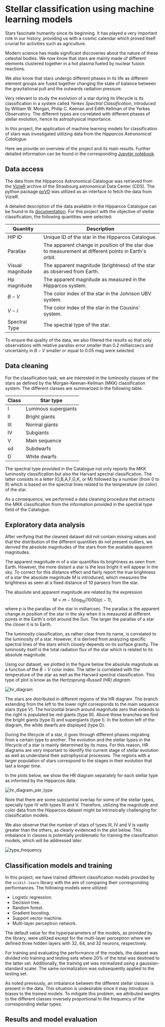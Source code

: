 # Stellar classification using machine learning models

Stars fascinate humanity since its beginning. It has played a very important role in our history, providing us with a cosmic calendar which proved itself crucial for activities such as agriculture.

Modern science has made significant discoveries about the nature of these celestial bodies. We now know that stars are mainly made of different elements clustered together in a hot plasma fueled by nuclear fusion reactions.

We also know that stars undergo different phases in its life as different element groups are fused together changing the state of balance between the gravitational pull and the outwards radiation pressure.

Very relevant to study the evolution of a star during its lifecycle is its classification in a system called *Yerkes Spectral Classification*, introduced by William W. Morgan, Philip C. Keenan and Edith Kellman of the Yerkes Observatory.
The different types are correlated with different phases of stellar evolution, hence its astrophysical importance.

In this project, the application of machine learning models for classification of stars was investigated utilizing data from the *Hipparcos Astronomical Catalogue*.

Here we provide on overview of the project and its main results.
Further detailed information can be found in the corresponding [Jupyter notebook](/star_classification/stars.ipynb).

## Data access

The data from the Hipparcos Astronomical Catalogue was retrieved from the [VizieR](https://vizier.cds.unistra.fr/) archive of the Strasbourg astronomical Data Center (CDS).
The python package [pyVO](https://pyvo.readthedocs.io/en/latest/#using-pyvo) was utilized as an interface to fetch the data from VizieR.

A detailed description of the data available in the Hipparcos Catalogue can be found in its [documentation](https://www.cosmos.esa.int/web/hipparcos/catalogues).
For this project with the objective of stellar classification, the following quantities were selected:

| Quantity         | Description                                                                                          |
| ---------------- | ---------------------------------------------------------------------------------------------------- |
| HIP ID           | Unique ID of the star in the Hipparcos Catalogue.                                                    |
| Parallax         | The apparent change in position of the star due to measurement at different points in Earth's orbit. |
| Visual magnitude | The apparent magnitude (brightness) of the star as observed from Earth.                            |
| Hp magnitude     | The apparent magnitude as measured in the Hipparcos system.                                          |
| $B-V$            | The color index of the star in the Johnson UBV system.                                               |
| $V-I$            | The color index of the star in the Cousins' system.                                                  |
| Spectral Type    | The spectral type of the star.                                                                       |

To ensure the quality of the data, we also filtered the results so that only observations with relative parallax error smaller than 0.2 milliarcsecs and uncertainty in $B-V$ smaller or equal to 0.05 mag were selected.

## Data cleaning

For the classification task, we are interested in the luminosity classes of the stars as defined by the Morgan-Keenan-Kellman (MKK) classification system.
The different classes are summarized in the following table.

| Class | Star type            |
|-------|----------------------|
| I     | Luminous supergiants |
| II    | Bright giants        |
| III   | Normal giants        |
| IV    | Subgiants            |
| V     | Main sequence        |
| sd    | Subdwarfs            |
| D     | White dwarfs         |

The spectral type provided in the Catalogue not only reports the MKK luminosity classification but also the Harvard spectral classification.
The latter consists in a letter (O,B,A,F,G,K, or M) followed by a number (from 0 to 9) which is based on the spectral lines related to the temperature (or color) of the star.

As a consequence, we performed a data cleaning procedure that extracts the MKK classification from the information provided in the spectral type field of the Catalogue.

## Exploratory data analysis

After verifying that the cleaned dataset did not contain missing values and that the distribution of the different quantities do not present outliers, we derived the absolute magnitudes of the stars from the available apparent magnitudes.

The apparent magnitude $m$ of a star quantifies its brightness as seen from Earth.
However, the more distant a star is the less bright it will appear in the sky.
To correct for this distance effect and fairly report the true brightness of a star the absolute magnitude $M$ is introduced, which measures the brightness as seen at a fixed distance of 10 parsecs from the star.

The absolute and apparent magnitude are related by the expression
$$
M = m - 5 ( \log_{10}(1000/p) - 1),
$$
where $p$ is the parallax of the star in milliarcsec.
The parallax is the apparent change in position of the star in the sky when it is measured at different points in the Earth's orbit around the Sun.
The larger the parallax of a star the closer it is to Earth.

The luminosity classification, as rather clear from its name, is correlated to the luminosity of a star.
However, it is derived from analyzing specific spectral lines of the stars which closely depends on its surface gravity.
The luminosity itself is the total radiation flux of the star which is related to its absolute magnitude.

Using our dataset, we plotted in the figure below the absolute magnitude as a function of the $B-V$ color index.
The latter is correlated with the temperature of the star as well as the Harvard spectral classification. This type of plot is know as the *Hertzsprung-Russell (HR) diagram*.

![hr_diagram](/star_classification/figures/hr_diagram.png)

The stars are distributed in different regions of the HR diagram.
The branch extending from the left to the lower right corresponds to the main sequence stars (type V).
The horizontal branch around magnitude zero that extends to the right is populated be red giants (type III).
Above these branches we find the bright giants (type II) and supergiants (type I).
In the bottom left of the diagram, the white dwarfs are displayed (type D).

During the lifecycle of a star, it goes through different phases migrating from a certain type to another.
The evolution and the stellar types in the lifecycle of a star is mainly determined by its mass.
For this reason, HR diagrams are very important to identify the current stage of stellar evolution as well as understand their astrophysical processes.
The regions with a larger population of stars correspond to the stages in their evolution that last a longer time.

In the plots below, we show the HR diagram separately for each stellar type as informed by the Hipparcos data.

![hr_diagram_per_type](/star_classification/figures/hr_diagram_types.png)

Note that there are some substantial overlap for some of the stellar types, specially type IV with types III and V.
Therefore, utilizing the magnitude and color data from the Hipparcos dataset might be intrinsically challenging for classification models.

We also observe that the number of stars of types III, IV and V is vastly greater than the others, as clearly evidenced in the plot below.
This imbalance in classes is potentially problematic for training the classification models, which will be addressed later.

![type_frequency](/star_classification/figures/type_frequency.png)

## Classification models and training

In this project, we have trained different classification models provided by the `scikit-learn` library with the aim of comparing their corresponding performances.
The following models were utilized:

* Logistic regression.
* Decision tree.
* Random forest.
* Gradient boosting.
* Support vector machine.
* Multi-layer perceptron network.

The default value for the hyperparameters of the models, as provided by the library, were utilized except for the multi-layer perceptron where we defined three hidden layers with 32, 64, and 32 neurons, respectively.

For training and evaluating the performance of the models, the dataset was divided into training and testing sets where 20% of the total was destined to the latter set.
Additionally, the training set was normalized using a gaussian-standard scaler.
The same normalization was subsequently applied to the testing set.

As noted previously, an imbalance between the different stellar classes is present in the data.
This situation is undesirable since it may introduce biases to the trained models.
To mitigate this problem, we attributed weights to the different classes inversely proportional to the frequency of the corresponding stellar types.

## Results and model evaluation